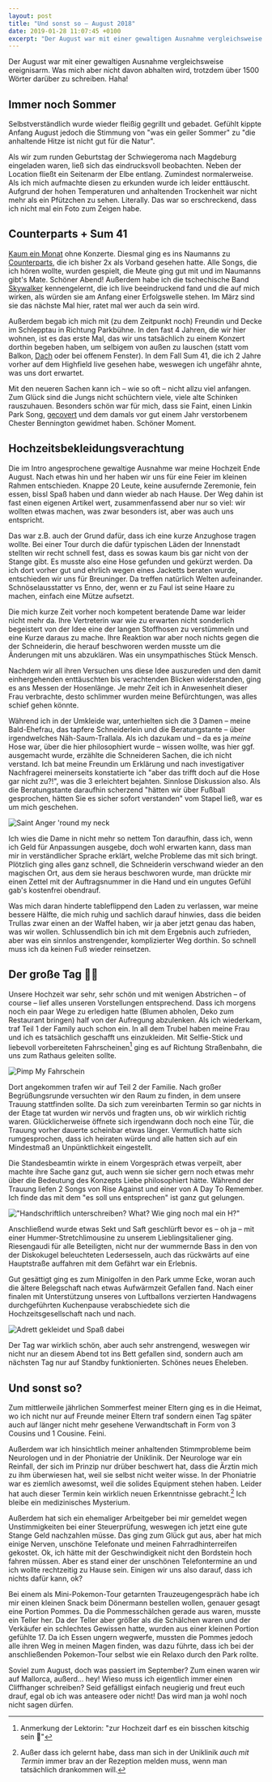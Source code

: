 ```yaml
---
layout: post
title: "Und sonst so – August 2018"
date: 2019-01-28 11:07:45 +0100
excerpt: "Der August war mit einer gewaltigen Ausnahme vergleichsweise ereignisarm. Was mich aber nicht davon abhalten wird, trotzdem über 1500 Wörter darüber zu schreiben. Haha!"
---
```


Der August war mit einer gewaltigen Ausnahme vergleichsweise ereignisarm. Was mich aber nicht davon abhalten wird, trotzdem über 1500 Wörter darüber zu schreiben. Haha!

## Immer noch Sommer

Selbstverständlich wurde wieder fleißig gegrillt und gebadet. Gefühlt kippte Anfang August jedoch die Stimmung von "was ein geiler Sommer" zu "die anhaltende Hitze ist nicht gut für die Natur".

Als wir zum runden Geburtstag der Schwiegeroma nach Magdeburg eingeladen waren, ließ sich das eindrucksvoll beobachten. Neben der Location fließt ein Seitenarm der Elbe entlang. Zumindest normalerweise. Als ich mich aufmachte diesen zu erkunden wurde ich leider enttäuscht. Aufgrund der hohen Temperaturen und anhaltenden Trockenheit war nicht mehr als ein Pfützchen zu sehen. Literally. Das war so erschreckend, dass ich nicht mal ein Foto zum Zeigen habe.

## Counterparts + Sum 41

[Kaum ein Monat](https://www.instagram.com/p/BtGZ8K9HzYp/ "Enno (@enno.siebzehn) • Instagram-Fotos und -Videos") ohne Konzerte. Diesmal ging es ins Naumanns zu [Counterparts](https://www.youtube.com/watch?v=VRAN7Yufn1s "COUNTERPARTS - NO SERVANT OF MINE [UK TOUR LIVE FOOTAGE 2017] - YouTube"), die ich bisher 2x als Vorband gesehen hatte. Alle Songs, die ich hören wollte, wurden gespielt, die Meute ging gut mit und im Naumanns gibt's Mate. Schöner Abend! Außerdem habe ich die tschechische Band [Skywalker](https://www.youtube.com/watch?v=r-MSixls-ng "SKYWALKER - SUGAR - YouTube") kennengelernt, die ich live beeindruckend fand und die auf mich wirken, als würden sie am Anfang einer Erfolgswelle stehen. Im März sind sie das nächste Mal hier, ratet mal wer auch da sein wird.

Außerdem begab ich mich mit (zu dem Zeitpunkt noch) Freundin und Decke im Schlepptau in Richtung Parkbühne. In den fast 4 Jahren, die wir hier wohnen, ist es das erste Mal, das wir uns tatsächlich zu einem Konzert dorthin begeben haben, um selbigem von außen zu lauschen (statt vom Balkon, [Dach](/und-sonst-so-juli-2018/ "Und sonst so – Juli 2018 - Schlagzeilen") oder bei offenem Fenster). In dem Fall Sum 41, die ich 2 Jahre vorher auf dem Highfield live gesehen habe, weswegen ich ungefähr ahnte, was uns dort erwartet.

Mit den neueren Sachen kann ich – wie so oft – nicht allzu viel anfangen. Zum Glück sind die Jungs nicht schüchtern viele, viele alte Schinken rauszuhauen. Besonders schön war für mich, dass sie Faint, einen Linkin Park Song, [gecovert](https://www.youtube.com/watch?v=nNFCq_k1raM "Sum 41 LIVE - Faint (Cover) - Parkbühne Leipzig 22.08.18 - YouTube") und dem damals vor gut einem Jahr verstorbenem Chester Bennington gewidmet haben. Schöner Moment.

## Hochzeitsbekleidungsverachtung

Die im Intro angesprochene gewaltige Ausnahme war meine Hochzeit Ende August. Nach etwas hin und her haben wir uns für eine Feier im kleinen Rahmen entschieden. Knappe 20 Leute, keine ausufernde Zeremonie, fein essen, bissl Spaß haben und dann wieder ab nach Hause. Der Weg dahin ist fast einen eigenen Artikel wert, zusammenfassend aber nur so viel: wir wollten etwas machen, was zwar besonders ist, aber was auch uns entspricht.

Das war z.B. auch der Grund dafür, dass ich eine kurze Anzughose tragen wollte. Bei einer Tour durch die dafür typischen Läden der Innenstadt stellten wir recht schnell fest, dass es sowas kaum bis gar nicht von der Stange gibt. Es musste also eine Hose gefunden und gekürzt werden. Da ich dort vorher gut und ehrlich wegen eines Jacketts beraten wurde, entschieden wir uns für Breuninger. Da treffen natürlich Welten aufeinander. Schnöselausstatter vs Enno, der, wenn er zu Faul ist seine Haare zu machen, einfach eine Mütze aufsetzt.

Die mich kurze Zeit vorher noch kompetent beratende Dame war leider nicht mehr da. Ihre Vertreterin war wie zu erwarten nicht sonderlich begeistert von der Idee eine der langen Stoffhosen zu verstümmeln und eine Kurze daraus zu mache. Ihre Reaktion war aber noch nichts gegen die der Schneiderin, die herauf beschworen werden musste um die Änderungen mit uns abzuklären. Was ein unsympathisches Stück Mensch.

Nachdem wir all ihren Versuchen uns diese Idee auszureden und den damit einhergehenden enttäuschten bis verachtenden Blicken widerstanden, ging es ans Messen der Hosenlänge. Je mehr Zeit ich in Anwesenheit dieser Frau verbrachte, desto schlimmer wurden meine Befürchtungen, was alles schief gehen könnte.

Während ich in der Umkleide war, unterhielten sich die 3 Damen – meine Bald-Ehefrau, das tapfere Schneiderlein und die Beratungstante – über irgendwelches Näh-Saum-Trallala. Als ich dazukam und – da es ja *meine* Hose war, über die hier philosophiert wurde – wissen wollte, was hier ggf. ausgemacht wurde, erzählte die Schneideren Sachen, die ich nicht verstand. Ich bat meine Freundin um Erklärung und nach investigativer Nachfragerei meinerseits konstatierte ich "aber das trifft doch auf die Hose gar nicht zu?!", was die 3 erleichtert bejahten. Sinnlose Diskussion also. Als die Beratungstante daraufhin scherzend "hätten wir über Fußball gesprochen, hätten Sie es sicher sofort verstanden" vom Stapel ließ, war es um mich geschehen.

![Saint Anger 'round my neck](file:///Users/Enno/Sites/github/schlagzeilen/source/images/content/uss8_anger.gif)

Ich wies die Dame in nicht mehr so nettem Ton daraufhin, dass ich, wenn ich Geld für Anpassungen ausgebe, doch wohl erwarten kann, dass man mir in verständlicher Sprache erklärt, welche Probleme das mit sich bringt. Plötzlich ging alles ganz schnell, die Schneiderin verschwand wieder an den magischen Ort, aus dem sie heraus beschworen wurde, man drückte mir einen Zettel mit der Auftragsnummer in die Hand und ein ungutes Gefühl gab's kostenfrei obendrauf.

Was mich daran hinderte tableflippend den Laden zu verlassen, war meine bessere Hälfte, die mich ruhig und sachlich darauf hinwies, dass die beiden Trullas zwar einen an der Waffel haben, wir ja aber jetzt genau das haben, was wir wollen. Schlussendlich bin ich mit dem Ergebnis auch zufrieden, aber was ein sinnlos anstrengender, komplizierter Weg dorthin. So schnell muss ich da keinen Fuß wieder reinsetzen.

## Der große Tag 👰🤵

Unsere Hochzeit war sehr, sehr schön und mit wenigen Abstrichen – of course – lief alles unseren Vorstellungen entsprechend. Dass ich morgens noch ein paar Wege zu erledigen hatte (Blumen abholen, Deko zum Restaurant bringen) half von der Aufregung abzulenken. Als ich wiederkam, traf Teil 1 der Family auch schon ein. In all dem Trubel haben meine Frau und ich es tatsächlich geschafft uns einzukleiden. Mit Selfie-Stick und liebevoll vorbereiteten Fahrscheinen[^kitsch] ging es auf Richtung Straßenbahn, die uns zum Rathaus geleiten sollte.

[^kitsch]: Anmerkung der Lektorin: "zur Hochzeit darf es ein bisschen kitschig sein 🙈"

![Pimp My Fahrschein](file:///Users/Enno/Sites/github/schlagzeilen/source/images/content/uss8_tramticket.jpg)

Dort angekommen trafen wir auf Teil 2 der Familie. Nach großer Begrüßungsrunde versuchten wir den Raum zu finden, in dem unsere Trauung stattfinden sollte. Da sich zum vereinbarten Termin so gar nichts in der Etage tat wurden wir nervös und fragten uns, ob wir wirklich richtig waren. Glücklicherweise öffnete sich irgendwann doch noch eine Tür, die Trauung vorher dauerte scheinbar etwas länger. Vermutlich hatte sich rumgesprochen, dass ich heiraten würde und alle hatten sich auf ein Mindestmaß an Unpünktlichkeit eingestellt.

Die Standesbeamtin wirkte in einem Vorgespräch etwas verpeilt, aber machte ihre Sache ganz gut, auch wenn sie sicher gern noch etwas mehr über die Bedeutung des Konzepts Liebe philosophiert hätte. Während der Trauung liefen 2 Songs von Rise Against und einer von A Day To Remember. Ich finde das mit dem "es soll uns entsprechen" ist ganz gut gelungen.

!["Handschriftlich unterschreiben? What? Wie ging noch mal ein H?"](file:///Users/Enno/Sites/github/schlagzeilen/source/images/content/uss8_signing.jpg)

Anschließend wurde etwas Sekt und Saft geschlürft bevor es – oh ja – mit einer Hummer-Stretchlimousine zu unserem Lieblingsitaliener ging. Riesengaudi für alle Beteiligten, nicht nur der wummernde Bass in den von der Diskokugel beleuchteten Ledersesseln, auch das rückwärts auf eine Hauptstraße auffahren mit dem Gefährt war ein Erlebnis.

Gut gesättigt ging es zum Minigolfen in den Park umme Ecke, woran auch die ältere Belegschaft nach etwas Aufwärmzeit Gefallen fand. Nach einer finalen mit Unterstützung unseres von Luftballons verzierten Handwagens durchgeführten Kuchenpause verabschiedete sich die Hochzeitsgesellschaft nach und nach.

![Adrett gekleidet und Spaß dabei](file:///Users/Enno/Sites/github/schlagzeilen/source/images/content/uss8_selfie.jpg)

Der Tag war wirklich schön, aber auch sehr anstrengend, weswegen wir nicht nur an diesem Abend tot ins Bett gefallen sind, sondern auch am nächsten Tag nur auf Standby funktionierten. Schönes neues Eheleben.

## Und sonst so?

Zum mittlerweile jährlichen Sommerfest meiner Eltern ging es in die Heimat, wo ich nicht nur auf Freunde meiner Eltern traf sondern einen Tag später auch auf länger nicht mehr gesehene Verwandtschaft in Form von 3 Cousins und 1 Cousine. Feini.

Außerdem war ich hinsichtlich meiner anhaltenden Stimmprobleme beim Neurologen und in der Phoniatrie der Uniklinik. Der Neurologe war ein Reinfall, der sich im Prinzip nur drüber beschwert hat, dass die Ärztin mich zu ihm überwiesen hat, weil sie selbst nicht weiter wisse. In der Phoniatrie war es ziemlich awesomst, weil die solides Equipment stehen haben. Leider hat auch dieser Termin kein wirklich neuen Erkenntnisse gebracht.[^rezeption] Ich bleibe ein medizinisches Mysterium.

[^rezeption]: Außer dass ich gelernt habe, dass man sich in der Uniklinik *auch mit Termin* immer brav an der Rezeption melden muss, wenn man tatsächlich drankommen will.

Außerdem hat sich ein ehemaliger Arbeitgeber bei mir gemeldet wegen Unstimmigkeiten bei einer Steuerprüfung, weswegen ich jetzt eine gute Stange Geld nachzahlen müsse. Das ging zum Glück gut aus, aber hat mich einige Nerven, unschöne Telefonate und meinen Fahrradhinterreifen gekostet. Ok, ich hätte mit der Geschwindigkeit nicht den Bordstein hoch fahren müssen. Aber es stand einer der unschönen Telefontermine an und ich wollte rechtzeitig zu Hause sein. Einigen wir uns also darauf, dass ich nichts dafür kann, ok?

Bei einem als Mini-Pokemon-Tour getarnten Trauzeugengespräch habe ich mir einen kleinen Snack beim Dönermann bestellen wollen, genauer gesagt eine Portion Pommes. Da die Pommesschälchen gerade aus waren, musste ein Teller her. Da der Teller aber größer als die Schälchen waren und der Verkäufer ein schlechtes Gewissen hatte, wurden aus einer kleinen Portion gefühlte 17. Da ich Essen ungern wegwerfe, mussten die Pommes jedoch alle ihren Weg in meinen Magen finden, was dazu führte, dass ich bei der anschließenden Pokemon-Tour selbst wie ein Relaxo durch den Park rollte.

Soviel zum August, doch was passiert im September? Zum einen waren wir auf Mallorca, außerd... hey! Wieso muss ich eigentlich immer einen Cliffhanger schreiben? Seid gefälligst einfach neugierig und freut euch drauf, egal ob ich was anteasere oder nicht! Das wird man ja wohl noch nicht sagen dürfen.